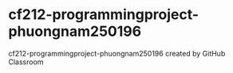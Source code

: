 # cf212-programmingproject-phuongnam250196
cf212-programmingproject-phuongnam250196 created by GitHub Classroom
